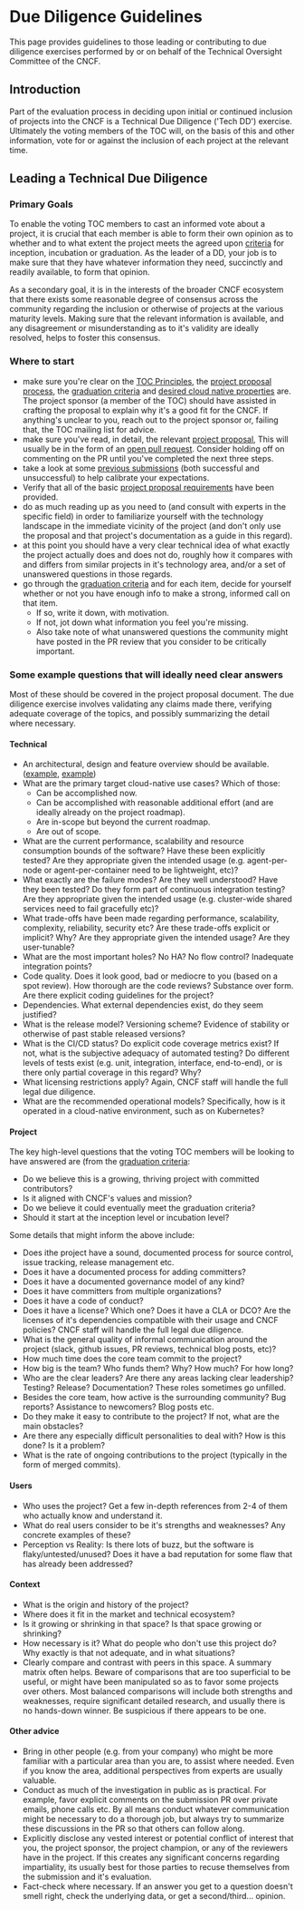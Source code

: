 # Due Diligence Guidelines

This page provides guidelines to those leading or contributing to due
diligence exercises performed by or on behalf of the Technical
Oversight Committee of the CNCF.

## Introduction

Part of the evaluation process in deciding upon initial or continued
inclusion of projects into the CNCF is a Technical Due Diligence
('Tech DD') exercise.  Ultimately the voting members of the TOC will,
on the basis of this and other information, vote for or against the
inclusion of each project at the relevant time.

## Leading a Technical Due Diligence

### Primary Goals

To enable the voting TOC members to cast an informed vote about a
project, it is crucial that each member is able to form their own
opinion as to whether and to what extent the project meets the agreed
upon [criteria](https://www.cncf.io/projects/graduation-criteria/) for
inception, incubation or graduation. As the leader of a DD, your job
is to make sure that they have whatever information they need,
succinctly and readily available, to form that opinion.

As a secondary goal, it is in the interests of the broader CNCF
ecosystem that there exists some reasonable degree of consensus across
the community regarding the inclusion or otherwise of projects at the
various maturity levels.  Making sure that the relevant information is
available, and any disagreement or misunderstanding as to it's
validity are ideally resolved, helps to foster this consensus.

### Where to start

* make sure you're clear on the [TOC Principles](https://github.com/cncf/toc/blob/master/PRINCIPLES.md),
  the [project proposal process](https://github.com/cncf/toc/blob/master/process/project_proposals.adoc),
  the [graduation criteria](https://www.cncf.io/projects/graduation-criteria/)
  and [desired cloud native properties](https://www.cncf.io/about/charter/) are.  The project sponsor (a member
  of the TOC) should have assisted in crafting the proposal to explain why it's a good fit for the CNCF. If anything's
  unclear to you, reach out to the project sponsor or, failing that, the TOC mailing list for advice.   
* make sure you've read, in detail, the relevant [project proposal](https://github.com/cncf/toc/tree/master/proposals),
  This will usually be in the form of an [open pull request](https://github.com/cncf/toc/pulls).
  Consider holding off on commenting on the PR until you've completed the next three steps.
* take a look at some [previous submissions](https://github.com/cncf/toc/pulls?utf8=%E2%9C%93&q=is%3Apr)
  (both successful and unsuccessful) to help calibrate your expectations.
* Verify that all of the basic [project proposal requirements](https://github.com/cncf/toc/blob/master/process/project_proposals.adoc) have been provided. 
* do as much reading up as you need to (and consult with experts in the specific field) in order to familiarize yourself with the technology
  landscape in the immediate vicinity of the project (and don't only use the proposal and that project's documentation as a guide in this regard).
* at this point you should have a very clear technical idea of what exactly the project actually does and does not do, roughly how it compares with and differs from 
  similar projects in it's technology area, and/or a set of unanswered questions in those regards. 
* go through the [graduation criteria](https://www.cncf.io/projects/graduation-criteria/) and for each item,
  decide for yourself whether or not you have enough info to make a strong, informed call on that item.
  * If so, write it down, with motivation.
  * If not, jot down what information you feel you're missing.
  * Also take note of what unanswered questions the community might have posted in the PR review that you consider
    to be critically important.
    
### Some example questions that will ideally need clear answers

Most of these should be covered in the project proposal document.  The
due diligence exercise involves validating any claims made there,
verifying adequate coverage of the topics, and possibly summarizing
the detail where necessary.

#### Technical

* An architectural, design and feature overview should be available.
  ([example](https://github.com/docker/notary/blob/master/docs/service_architecture.md),
  [example](https://github.com/docker/notary/blob/master/docs/command_reference.md))
* What are the primary target cloud-native use cases?  Which of those:
  * Can be accomplished now.
  * Can be accomplished with reasonable additional effort (and are ideally already on the project roadmap).
  * Are in-scope but beyond the current roadmap.
  * Are out of scope.
* What are the current performance, scalability and resource consumption bounds of the software?  Have these been explicitly tested?
  Are they appropriate given the intended usage (e.g. agent-per-node or agent-per-container need to be lightweight, etc)? 
* What exactly are the failure modes?  Are they well understood?  Have they been tested?  Do they form part of continuous integration testing?
  Are they appropriate given the intended usage (e.g. cluster-wide shared services need to fail gracefully etc)?
* What trade-offs have been made regarding performance, scalability, complexity, reliability, security etc?  Are these trade-offs explicit or implicit?
  Why?  Are they appropriate given the intended usage?  Are they user-tunable? 
* What are the most important holes? No HA? No flow control? Inadequate integration points?
* Code quality.  Does it look good, bad or mediocre to you (based on a spot review).  How thorough are the code reviews? Substance over form.
  Are there explicit coding guidelines for the project?
* Dependencies.  What external dependencies exist, do they seem justified?
* What is the release model?  Versioning scheme?  Evidence of stability or otherwise of past stable released versions?
* What is the CI/CD status?  Do explicit code coverage metrics exist? If not, what is the subjective adequacy of automated testing?
  Do different levels of tests exist (e.g. unit, integration, interface, end-to-end), or is there only partial coverage in this regard?  Why?
* What licensing restrictions apply?  Again, CNCF staff will handle the full legal due diligence.
* What are the recommended operational models?  Specifically, how is it operated in a cloud-native environment, such as on Kubernetes?

#### Project

The key high-level questions that the voting TOC members will be looking to have answered are (from the [graduation criteria](https://www.cncf.io/projects/graduation-criteria/):

* Do we believe this is a growing, thriving project with committed contributors?
* Is it aligned with CNCF's values and mission?
* Do we believe it could eventually meet the graduation criteria?
* Should it start at the inception level or incubation level?

Some details that might inform the above include:

* Does ithe project have a sound, documented process for source control, issue tracking, release management etc.
* Does it have a documented process for adding committers?
* Does it have a documented governance model of any kind?
* Does it have committers from multiple organizations?
* Does it have a code of conduct?
* Does it have a license? Which one? Does it have a CLA or DCO? Are the licenses of it's dependencies compatible with their usage and CNCF policies?
  CNCF staff will handle the full legal due diligence.
* What is the general quality of informal communication around the project (slack, github issues, PR reviews, technical blog posts, etc)?
* How much time does the core team commit to the project?
* How big is the team? Who funds them? Why? How much? For how long?
* Who are the clear leaders?  Are there any areas lacking clear leadership?  Testing? Release? Documentation?  These roles sometimes go unfilled.
* Besides the core team, how active is the surrounding community?  Bug reports?  Assistance to newcomers? Blog posts etc.
* Do they make it easy to contribute to the project? If not, what are the main obstacles?
* Are there any especially difficult personalities to deal with?  How is this done?  Is it a problem?
* What is the rate of ongoing contributions to the project (typically in the form of merged commits).

#### Users

* Who uses the project?  Get a few in-depth references from 2-4 of them who actually know and understand it.
* What do real users consider to be it's strengths and weaknesses?  Any concrete examples of these?
* Perception vs Reality:  Is there lots of buzz, but the software is flaky/untested/unused?  Does it have a bad reputation for some flaw that has already been addressed?

#### Context

* What is the origin and history of the project?
* Where does it fit in the market and technical ecosystem?
* Is it growing or shrinking in that space?  Is that space growing or shrinking?
* How necessary is it? What do people who don't use this project do?  Why exactly is that not adequate, and in what situations?
* Clearly compare and contrast with peers in this space.  A summary matrix often helps.
   Beware of comparisons that are too superficial to be useful, or might have been manipulated so as to favor some projects over others.
   Most balanced comparisons will include both strengths and weaknesses, require significant detailed research, and usually there is no hands-down winner.
   Be suspicious if there appears to be one.

#### Other advice

* Bring in other people (e.g. from your company) who might be more familiar with a
  particular area than you are, to assist where needed.  Even if you know the area,
  additional perspectives from experts are usually valuable.
* Conduct as much of the investigation in public as is practical.  For example, favor explicit comments on the
  submission PR over private emails, phone calls etc.  By all means conduct whatever communication might be
  necessary to do a thorough job, but always try to summarize these discussions in the PR so that others can follow along.
* Explicitly disclose any vested interest or potential conflict of interest that you, the project sponsor,
  the project champion, or any of the reviewers have in the project.  If this creates any significant concerns regarding
  impartiality, its usually best for those parties to recuse themselves from the submission and it's evaluation.
* Fact-check where necessary.  If an answer you get to a question doesn't smell right, check the underlying data, or get a second/third... opinion.